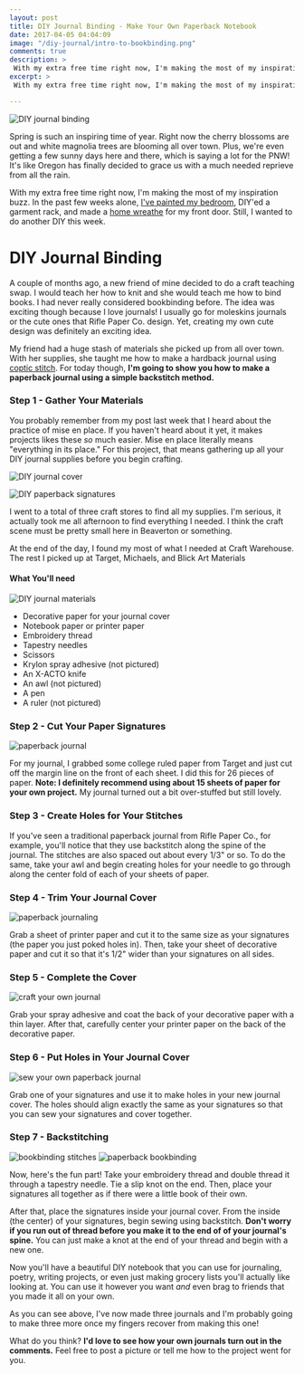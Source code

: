 ```yaml
---
layout: post
title: DIY Journal Binding - Make Your Own Paperback Notebook
date: 2017-04-05 04:04:09
image: "/diy-journal/intro-to-bookbinding.png"
comments: true
description: >
 With my extra free time right now, I'm making the most of my inspiration buzz. I'm going to show you how to make a paperback journal using a simple backstitch method.
excerpt: >
 With my extra free time right now, I'm making the most of my inspiration buzz. I'm going to show you how to make a paperback journal using a simple backstitch method.

---
```

![DIY journal binding](/assets/diy-journal/intro-to-bookbinding.png)

Spring is such an inspiring time of year. Right now the cherry blossoms are out and white magnolia trees are blooming all over town. Plus, we're even getting a few sunny days here and there, which is saying a lot for the PNW! It's like Oregon has finally decided to grace us with a much needed reprieve from all the rain.

With my extra free time right now, I'm making the most of my inspiration buzz. In the past few weeks alone, [I've painted my bedroom](http://katalogspace.com/2017/03/24/my-diy-bedroom.html), DIY'ed a garment rack, and made a [home wreathe](http://katalogspace.com/2017/03/30/simple-way-to-decorate-your-front-door.html) for my front door. Still, I wanted to do another DIY this week.

# DIY Journal Binding
A couple of months ago, a new friend of mine decided to do a craft teaching swap. I would teach her how to knit and she would teach me how to bind books. I had never really considered bookbinding before. The idea was exciting though because I love journals! I usually go for moleskins journals or the cute ones that Rifle Paper Co. design. Yet, creating my own cute design was definitely an exciting idea.

My friend had a huge stash of materials she picked up from all over town. With her supplies, she taught me how to make a hardback journal using [coptic stitch](https://www.youtube.com/watch?v=ue52htX3j0k). For today though, **I'm going to show you how to make a paperback journal using a simple backstitch method.**

### Step 1 - Gather Your Materials
You probably remember from my post last week that I heard about the practice of mise en place. If you haven't heard about it yet, it makes projects likes these *so* much easier. Mise en place literally means "everything in its place." For this project, that means gathering up all your DIY journal supplies before you begin crafting.

![DIY journal cover](/assets/diy-journal/diy-journal-cover.png)

![DIY paperback signatures](/assets/diy-journal/mise-en-place-journal.png)

I went to a total of three craft stores to find all my supplies. I'm serious, it actually took me all afternoon to find everything I needed. I think the craft scene must be pretty small here in Beaverton or something.

At the end of the day, I found my most of what I needed at Craft Warehouse. The rest I picked up at Target, Michaels, and Blick Art Materials

#### What You'll need
![DIY journal materials](/assets/diy-journal/diy-journal-materials.png)

- Decorative paper for your journal cover
- Notebook paper or printer paper
- Embroidery thread
- Tapestry needles
- Scissors
- Krylon spray adhesive (not pictured)
- An X-ACTO knife
- An awl (not pictured)
- A pen
- A ruler (not pictured)

### Step 2 - Cut Your Paper Signatures
![paperback journal](/assets/diy-journal/diy-journal-paper.png)

For my journal, I grabbed some college ruled paper from Target and just cut off the margin line on the front of each sheet. I did this for 26 pieces of paper. **Note: I definitely recommend using about 15 sheets of paper for your own project.** My journal turned out a bit over-stuffed but still lovely.

### Step 3 - Create Holes for Your Stitches
If you've seen a traditional paperback journal from Rifle Paper Co., for example, you'll notice that they use backstitch along the spine of the journal. The stitches are also spaced out about every 1/3" or so. To do the same, take your awl and begin creating holes for your needle to go through along the center fold of each of your sheets of paper.

### Step 4 - Trim Your Journal Cover
![paperback journaling](/assets/diy-journal/paperback-inside-cover.png)

Grab a sheet of printer paper and cut it to the same size as your signatures (the paper you just poked holes in). Then, take your sheet of decorative paper and cut it so that it's 1/2" wider than your signatures on all sides.

### Step 5 - Complete the Cover
![craft your own journal](/assets/diy-journal/krylon-spray-adhesive.png)

Grab your spray adhesive and coat the back of your decorative paper with a thin layer. After that, carefully center your printer paper on the back of the decorative paper.

### Step 6 - Put Holes in Your Journal Cover
![sew your own paperback journal](/assets/diy-journal/paperback-stitching-holes.png)

Grab one of your signatures and use it to make holes in your new journal cover. The holes should align exactly the same as your signatures so that you can sew your signatures and cover together.

### Step 7 - Backstitching
![bookbinding stitches](/assets/diy-journal/diy-paperback-stitching.png)
![paperback bookbinding](/assets/diy-journal/paperbook-binding.png)

Now, here's the fun part! Take your embroidery thread and double thread it through a tapestry needle. Tie a slip knot on the end. Then, place your signatures all together as if there were a little book of their own.

After that, place the signatures inside your journal cover. From the inside (the center) of your signatures, begin sewing using backstitch. **Don't worry if you run out of thread before you make it to the end of of your journal's spine.** You can just make a knot at the end of your thread and begin with a new one.

Now you'll have a beautiful DIY notebook that you can use for journaling, poetry, writing projects, or even just making grocery lists you'll actually like looking at. You can use it however you want *and* even brag to friends that you made it all on your own.

As you can see above, I've now made three journals and I'm probably going to make three more once my fingers recover from making this one!

What do you think? **I'd love to see how your own journals turn out in the comments.** Feel free to post a picture or tell me how to the project went for you.
